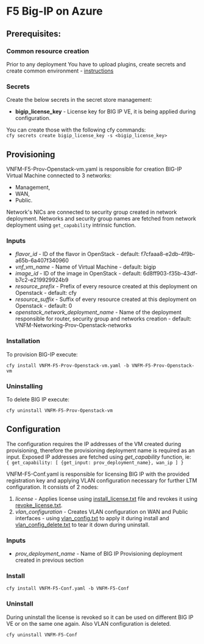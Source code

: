 # F5 Big-IP on Azure

## Prerequisites:

### Common resource creation
Prior to any deployment You have to upload plugins, create secrets and create common environment - [instructions](../common/README.md)

### Secrets

Create the below secrets in the secret store management:
* **bigip_license_key** - License key for BIG IP VE, it is being applied during configuration.

You can create those with the following cfy commands:\
``cfy secrets create bigip_license_key -s <bigip_license_key>``

## Provisioning

VNFM-F5-Prov-Openstack-vm.yaml is responsible for creation BIG-IP Virtual Machine connected to 3 networks:
* Management,
* WAN,
* Public.

Network's NICs are connected to security group created in network deployment.
Networks and security group names are fetched from network deployment using `get_capability` intrinsic function.

### Inputs
* *flavor_id* - ID of the flavor in OpenStack - default: f7cfaaa8-e2db-4f9b-a65b-6a407f340960
* *vnf_vm_name* - Name of Virtual Machine - default: bigip
* *image_id* - ID of the image in OpenStack - default: 6d8ff903-f35b-43df-b7c2-e219929924b9
* *resource_prefix* - Prefix of every resource created at this deployment on Openstack - default: cfy
* *resource_suffix* - Suffix of every resource created at this deployment on Openstack - default: 0
* *openstack_network_deployment_name* - Name of the deployment responsible for router, security group and networks creation -
    default: VNFM-Networking-Prov-Openstack-networks

### Installation

To provision BIG-IP execute:

``cfy install VNFM-F5-Prov-Openstack-vm.yaml -b VNFM-F5-Prov-Openstack-vm``

### Uninstalling

To delete BIG IP execute:

``cfy uninstall VNFM-F5-Prov-Openstack-vm``

## Configuration

The configuration requires the IP addresses of the VM created during provisioning, therefore the provisioning deployment name
is required as an input. Exposed IP addresses are fetched using *get_capability* function, ie:\
``{ get_capability: [ {get_input: prov_deployment_name}, wan_ip ] }``

VNFM-F5-Conf.yaml is responsible for licensing BIG IP with the provided registration key and applying VLAN configuration necessary for further LTM configuration.
It consists of 2 nodes:
1. *license* - Applies license using [install_license.txt](Resources/templates/install_license.txt) file and revokes it using [revoke_license.txt](Resources/templates/revoke_license.txt).
2. *vlan_configuration* - Creates VLAN configuration on WAN and Public interfaces - using [vlan_config.txt](Resources/templates/vlan_config.txt) to apply it during install and [vlan_config_delete.txt](Resources/templates/vlan_config_delete.txt) to tear it down during uninstall.


### Inputs

* *prov_deployment_name* - Name of BIG IP Provisioning deployment created in previous section

### Install

``cfy install VNFM-F5-Conf.yaml -b VNFM-F5-Conf``

### Uninstall
During uninstall the license is revoked so it can be used on different BIG IP VE or on the same one again.
Also VLAN configuration is deleted.

``cfy uninstall VNFM-F5-Conf``
